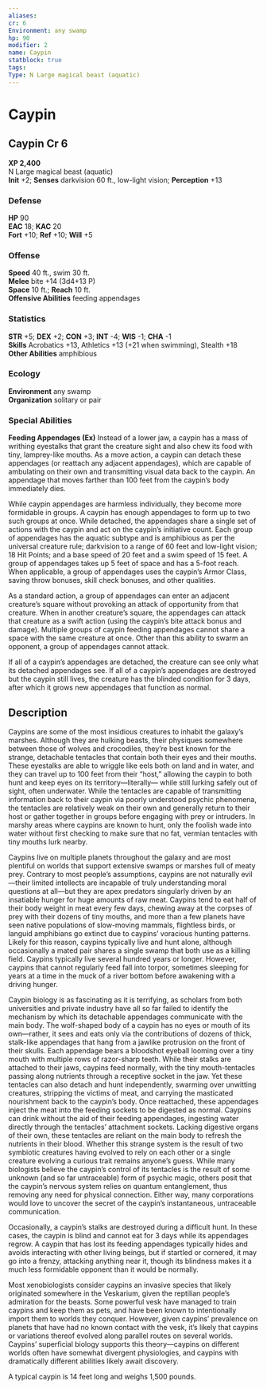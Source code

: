 ```yaml
---
aliases: 
cr: 6
Environment: any swamp  
hp: 90
modifier: 2
name: Caypin
statblock: true
tags: 
Type: N Large magical beast (aquatic)  
---
```


# Caypin

## Caypin Cr 6

**XP 2,400**  
N Large magical beast (aquatic)  
**Init** +2; **Senses** darkvision 60 ft., low-light vision; **Perception** +13  

### Defense

**HP** 90  
**EAC** 18; **KAC** 20  
**Fort** +10; **Ref** +10; **Will** +5  

### Offense

**Speed** 40 ft., swim 30 ft.  
**Melee** bite +14 (3d4+13 P)  
**Space** 10 ft.; **Reach** 10 ft.  
**Offensive Abilities** feeding appendages

### Statistics

**STR** +5; **DEX** +2; **CON** +3; **INT** -4; **WIS** -1; **CHA** -1  
**Skills** Acrobatics +13, Athletics +13 (+21 when swimming), Stealth +18  
**Other Abilities** amphibious

### Ecology

**Environment** any swamp  
**Organization** solitary or pair

### Special Abilities

**Feeding Appendages (Ex)** Instead of a lower jaw, a caypin has a mass of writhing eyestalks that grant the creature sight and also chew its food with tiny, lamprey-like mouths. As a move action, a caypin can detach these appendages (or reattach any adjacent appendages), which are capable of ambulating on their own and transmitting visual data back to the caypin. An appendage that moves farther than 100 feet from the caypin’s body immediately dies.

While caypin appendages are harmless individually, they become more formidable in groups. A caypin has enough appendages to form up to two such groups at once. While detached, the appendages share a single set of actions with the caypin and act on the caypin’s initiative count. Each group of appendages has the aquatic subtype and is amphibious as per the universal creature rule; darkvision to a range of 60 feet and low-light vision; 18 Hit Points; and a base speed of 20 feet and a swim speed of 15 feet. A group of appendages takes up 5 feet of space and has a 5-foot reach. When applicable, a group of appendages uses the caypin’s Armor Class, saving throw bonuses, skill check bonuses, and other qualities.

As a standard action, a group of appendages can enter an adjacent creature’s square without provoking an attack of opportunity from that creature. When in another creature’s square, the appendages can attack that creature as a swift action (using the caypin’s bite attack bonus and damage). Multiple groups of caypin feeding appendages cannot share a space with the same creature at once. Other than this ability to swarm an opponent, a group of appendages cannot attack.

If all of a caypin’s appendages are detached, the creature can see only what its detached appendages see. If all of a caypin’s appendages are destroyed but the caypin still lives, the creature has the blinded condition for 3 days, after which it grows new appendages that function as normal.

## Description

Caypins are some of the most insidious creatures to inhabit the galaxy’s marshes. Although they are hulking beasts, their physiques somewhere between those of wolves and crocodiles, they’re best known for the strange, detachable tentacles that contain both their eyes and their mouths. These eyestalks are able to wriggle like eels both on land and in water, and they can travel up to 100 feet from their “host,” allowing the caypin to both hunt and keep eyes on its territory—literally— while still lurking safely out of sight, often underwater. While the tentacles are capable of transmitting information back to their caypin via poorly understood psychic phenomena, the tentacles are relatively weak on their own and generally return to their host or gather together in groups before engaging with prey or intruders. In marshy areas where caypins are known to hunt, only the foolish wade into water without first checking to make sure that no fat, vermian tentacles with tiny mouths lurk nearby.

Caypins live on multiple planets throughout the galaxy and are most plentiful on worlds that support extensive swamps or marshes full of meaty prey. Contrary to most people’s assumptions, caypins are not naturally evil—their limited intellects are incapable of truly understanding moral questions at all—but they are apex predators singularly driven by an insatiable hunger for huge amounts of raw meat. Caypins tend to eat half of their body weight in meat every few days, chewing away at the corpses of prey with their dozens of tiny mouths, and more than a few planets have seen native populations of slow-moving mammals, flightless birds, or languid amphibians go extinct due to caypins’ voracious hunting patterns. Likely for this reason, caypins typically live and hunt alone, although occasionally a mated pair shares a single swamp that both use as a killing field. Caypins typically live several hundred years or longer. However, caypins that cannot regularly feed fall into torpor, sometimes sleeping for years at a time in the muck of a river bottom before awakening with a driving hunger.

Caypin biology is as fascinating as it is terrifying, as scholars from both universities and private industry have all so far failed to identify the mechanism by which its detachable appendages communicate with the main body. The wolf-shaped body of a caypin has no eyes or mouth of its own—rather, it sees and eats only via the contributions of dozens of thick, stalk-like appendages that hang from a jawlike protrusion on the front of their skulls. Each appendage bears a bloodshot eyeball looming over a tiny mouth with multiple rows of razor-sharp teeth. While their stalks are attached to their jaws, caypins feed normally, with the tiny mouth-tentacles passing along nutrients through a receptive socket in the jaw. Yet these tentacles can also detach and hunt independently, swarming over unwitting creatures, stripping the victims of meat, and carrying the masticated nourishment back to the caypin’s body. Once reattached, these appendages inject the meat into the feeding sockets to be digested as normal. Caypins can drink without the aid of their feeding appendages, ingesting water directly through the tentacles’ attachment sockets. Lacking digestive organs of their own, these tentacles are reliant on the main body to refresh the nutrients in their blood. Whether this strange system is the result of two symbiotic creatures having evolved to rely on each other or a single creature evolving a curious trait remains anyone’s guess. While many biologists believe the caypin’s control of its tentacles is the result of some unknown (and so far untraceable) form of psychic magic, others posit that the caypin’s nervous system relies on quantum entanglement, thus removing any need for physical connection. Either way, many corporations would love to uncover the secret of the caypin’s instantaneous, untraceable communication.

Occasionally, a caypin’s stalks are destroyed during a difficult hunt. In these cases, the caypin is blind and cannot eat for 3 days while its appendages regrow. A caypin that has lost its feeding appendages typically hides and avoids interacting with other living beings, but if startled or cornered, it may go into a frenzy, attacking anything near it, though its blindness makes it a much less formidable opponent than it would be normally.

Most xenobiologists consider caypins an invasive species that likely originated somewhere in the Veskarium, given the reptilian people’s admiration for the beasts. Some powerful vesk have managed to train caypins and keep them as pets, and have been known to intentionally import them to worlds they conquer. However, given caypins’ prevalence on planets that have had no known contact with the vesk, it’s likely that caypins or variations thereof evolved along parallel routes on several worlds. Caypins’ superficial biology supports this theory—caypins on different worlds often have somewhat divergent physiologies, and caypins with dramatically different abilities likely await discovery.

A typical caypin is 14 feet long and weighs 1,500 pounds.
